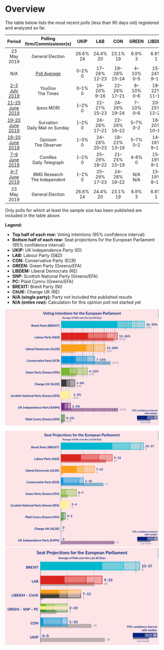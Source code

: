 # Overview

The table below lists the most recent polls (less than 90 days old) registered and analyzed so far.

| Period     | Polling firm/Commissioner(s) | UKIP | LAB | CON | GREEN | LIBDEM | SNP | PC | BREXIT | ChUK |
|:----------:|:----------------------------:|:--:|:--:|:--:|:--:|:--:|:--:|:--:|:--:|:--:|
| 23 May 2019 | General Election | 26.6% <br> 24 | 24.4% <br> 20 | 23.1% <br> 19 | 6.9% <br> 3 | 6.6% <br> 1 | 2.4% <br> 2 | 0.7% <br> 1 | 0.0% <br> 0 | 0.0% <br> 0 |
| N/A | [Poll Average](average.html) | 0–2% <br> 0 | 17–28% <br> 12–23 | 19–28% <br> 15–24 | 4–10% <br> 0–5 | 15–24% <br> 9–18 | 2–5% <br> 2–3 | 1–2% <br> 0–2 | 11–24% <br> 7–19 | 0–2% <br> 0 |
| [2–3 July 2019](2019-07-03-YouGov.html) | YouGov <br> The Times | 0–1% <br> 0 | 16–20% <br> 9–16 | 22–26% <br> 17–21 | 8–10% <br> 0–6 | 18–22% <br> 11–15 | 3–5% <br> 3 | 1–2% <br> 0–1 | 21–25% <br> 16–18 | 0–1% <br> 0 |
| [21–25 June 2019](2019-06-25-IpsosMORI.html) | Ipsos MORI | 1–2% <br> 0 | 22–27% <br> 15–23 | 24–29% <br> 19–24 | 7–10% <br> 0–6 | 20–25% <br> 12–22 | 3–5% <br> 2–3 | 1–2% <br> 0–2 | 10–14% <br> 6–10 | 0–1% <br> 0 |
| [19–20 June 2019](2019-06-20-Survation.html) | Survation <br> Daily Mail on Sunday | 1–2% <br> 0 | 24–28% <br> 17–21 | 22–26% <br> 16–22 | 5–7% <br> 0–2 | 16–20% <br> 10–14 | 2–4% <br> 2–3 | 1–2% <br> 1 | 18–22% <br> 14–18 | 1–2% <br> 0 |
| [19–20 June 2019](2019-06-20-Opinium.html) | Opinium <br> The Observer | 1–3% <br> 0 | 24–28% <br> 20–23 | 18–22% <br> 13–16 | 5–7% <br> 0–2 | 14–18% <br> 9–13 | 3–5% <br> 3–4 | 1–2% <br> 0–1 | 21–25% <br> 18–21 | 1–2% <br> 0 |
| [7–9 June 2019](2019-06-09-ComRes.html) | ComRes <br> Daily Telegraph | 1–2% <br> 0 | 25–29% <br> 18–22 | 21–25% <br> 15–19 | 4–6% <br> 0 | 15–19% <br> 9–14 | 2–4% <br> 2–3 | 1–2% <br> 1 | 20–24% <br> 17–19 | 1–2% <br> 0 |
| [4–7 June 2019](2019-06-07-BMGResearch.html) | BMG Research <br> The Independent | 1–2% <br> 0 | 25–29% <br> 17–23 | 24–28% <br> 16–22 | N/A <br> N/A | 15–19% <br> 8–13 | N/A <br> N/A | N/A <br> N/A | 16–20% <br> 10–14 | N/A <br> N/A |
| 23 May 2019 | General Election | 26.6% <br> 24 | 24.4% <br> 20 | 23.1% <br> 19 | 6.9% <br> 3 | 6.6% <br> 1 | 2.4% <br> 2 | 0.7% <br> 1 | 0.0% <br> 0 | 0.0% <br> 0 |

Only polls for which at least the sample size has been published are included in the table above.

**Legend:**
+ **Top half of each row:** Voting intentions (95% confidence interval)
+ **Bottom half of each row:** Seat projections for the European Parliament (95% confidence interval)
+ **UKIP:** UK Independence Party (ID)
+ **LAB:** Labour Party (S&D)
+ **CON:** Conservative Party (ECR)
+ **GREEN:** Green Party (Greens/EFA)
+ **LIBDEM:** Liberal Democrats (RE)
+ **SNP:** Scottish National Party (Greens/EFA)
+ **PC:** Plaid Cymru (Greens/EFA)
+ **BREXIT:** Brexit Party (NI)
+ **ChUK:** Change UK (RE)
+ **N/A (single party):** Party not included the published results
+ **N/A (entire row):** Calculation for this opinion poll not started yet


![Graph with voting intentions not yet produced](average.png "Voting Intentions")

![Graph with seats not yet produced](average-seats.png "Seats")
![Graph with coalitions seats not yet produced](average-coalitions-seats.png "Coalitions Seats")

